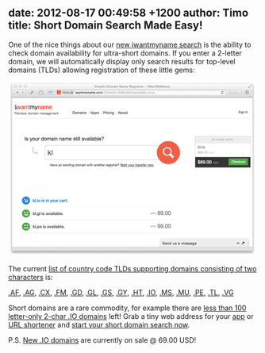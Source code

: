 date: 2012-08-17 00:49:58 +1200
author: Timo
title: Short Domain Search Made Easy!
----

One of the nice things about our [new iwantmyname search](https://iwantmyname.com) is the ability to check domain availability for ultra-short domains. If you enter a 2-letter domain, we will automatically display only search results for top-level domains (TLDs) allowing registration of these little gems:

![Short Domain Search](/media/2012-08-17-short-domain-search.png)

The current [list of country code TLDs supporting domains consisting of two characters](https://iwantmyname.com/short-domain-search) is:

[.AF](https://iwantmyname.com/domains/af-afghan-domain-name-registration-for-afghanistan), [.AG](https://iwantmyname.com/domains/ag-domain-name-registration-for-antigua-and-barbuda), [.CX](https://iwantmyname.com/domains/cx-domain-name-registration-for-christmas-island), [.FM](https://iwantmyname.com/domains/fm-domain-name-registration-for-federated-states-of-micronesia), [.GD](https://iwantmyname.com/domains/gd-grenadian-domain-name-registration-for-grenada), [.GL](https://iwantmyname.com/domains/gl-greenlandic-domain-name-registration-for-greenland), [.GS](https://iwantmyname.com/domains/gs-domain-name-registration-for-south-georgia-and-the-south-sandwich-islands), [.GY](https://iwantmyname.com/domains/gy-guyanese-domain-name-registration-for-guyana), [.HT](https://iwantmyname.com/domains/ht-haitian-domain-name-registration-for-haiti), [.IO](https://iwantmyname.com/domains/io-domain-name-registration-for-british-indian-ocean-territory), [.MS](https://iwantmyname.com/domains/ms-domain-name-registration-for-montserrat), [.MU](https://iwantmyname.com/domains/mu-mauritian-domain-name-registration-for-mauritius), [.PE](https://iwantmyname.com/domains/pe-peruvian-domain-name-registration-for-peru), [.TL](https://iwantmyname.com/domains/tl-domain-name-registration-for-timor-leste), [.VG](https://iwantmyname.com/domains/vg-domain-name-registration-for-british-virgin-islands)

Short domains are a rare commodity, for example there are [less than 100 letter-only 2-char .IO domains](https://iwantmyname.com/blog/2012/05/100-shockingly-short-io-domain-names-available-today.html) left! Grab a tiny web address for your [app](https://iwantmyname.com/services/developer/) or [URL shortener](https://iwantmyname.com/services/url-shortener/) and [start your short domain search now](https://iwantmyname.com).

P.S. [New .IO domains](https://iwantmyname.com/domains/io-domain-name-registration-for-british-indian-ocean-territory) are currently on sale @ 69.00 USD!
